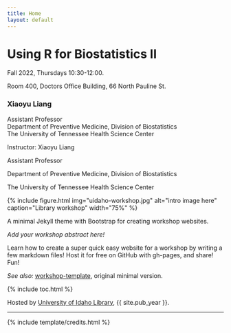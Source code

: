 ```yaml
---
title: Home
layout: default
---
```


# Using R for Biostatistics II

Fall 2022, Thursdays 10:30-12:00.

Room 400, Doctors Office Building, 66 North Pauline St. 

<h3>Xiaoyu Liang</h3>
<p class="address">
    Assistant Professor
    <br>
    Department of Preventive Medicine, Division of Biostatistics
    <br>
    The University of Tennessee Health Science Center
</p>

Instructor: Xiaoyu Liang

Assistant Professor

Department of Preventive Medicine, Division of Biostatistics

The University of Tennessee Health Science Center

{% include figure.html img="uidaho-workshop.jpg" alt="intro image here" caption="Library workshop" width="75%" %}

A minimal Jekyll theme with Bootstrap for creating workshop websites.

*Add your workshop abstract here!*

Learn how to create a super quick easy website for a workshop by writing a few markdown files! 
Host it for free on GitHub with gh-pages, and share!
Fun!

*See also:* [workshop-template](https://evanwill.github.io/workshop-template/), original minimal version.

{% include toc.html %}

Hosted by [University of Idaho Library](http://www.lib.uidaho.edu/), {{ site.pub_year }}.

------

{% include template/credits.html %}
